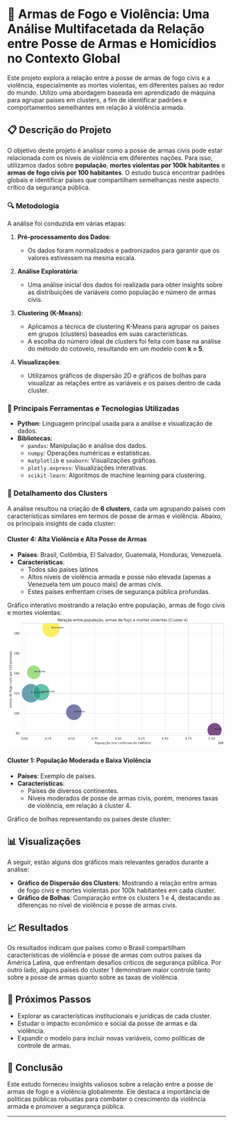 # 🔫 Armas de Fogo e Violência: Uma Análise Multifacetada da Relação entre Posse de Armas e Homicídios no Contexto Global

Este projeto explora a relação entre a posse de armas de fogo civis e a violência, especialmente as mortes violentas, em diferentes países ao redor do mundo. Utilizo uma abordagem baseada em aprendizado de máquina para agrupar países em clusters, a fim de identificar padrões e comportamentos semelhantes em relação à violência armada.

## 📋 Descrição do Projeto

O objetivo deste projeto é analisar como a posse de armas civis pode estar relacionada com os níveis de violência em diferentes nações. Para isso, utilizamos dados sobre **população**, **mortes violentas por 100k habitantes** e **armas de fogo civis por 100 habitantes**. O estudo busca encontrar padrões globais e identificar países que compartilham semelhanças neste aspecto crítico da segurança pública.

### 🔍 Metodologia

A análise foi conduzida em várias etapas:

1. **Pré-processamento dos Dados**: 
   - Os dados foram normalizados e padronizados para garantir que os valores estivessem na mesma escala.
   
2. **Análise Exploratória**: 
   - Uma análise inicial dos dados foi realizada para obter insights sobre as distribuições de variáveis como população e número de armas civis.
   
3. **Clustering (K-Means)**:
   - Aplicamos a técnica de clustering K-Means para agrupar os países em grupos (clusters) baseados em suas características.
   - A escolha do número ideal de clusters foi feita com base na análise do método do cotovelo, resultando em um modelo com **k = 5**.

4. **Visualizações**:
   - Utilizamos gráficos de dispersão 2D e gráficos de bolhas para visualizar as relações entre as variáveis e os países dentro de cada cluster.

### 🔑 Principais Ferramentas e Tecnologias Utilizadas

- **Python**: Linguagem principal usada para a análise e visualização de dados.
- **Bibliotecas**:
  - `pandas`: Manipulação e análise dos dados.
  - `numpy`: Operações numéricas e estatísticas.
  - `matplotlib` e `seaborn`: Visualizações gráficas.
  - `plotly.express`: Visualizações interativas.
  - `scikit-learn`: Algoritmos de machine learning para clustering.

### 🔢 Detalhamento dos Clusters

A análise resultou na criação de **6 clusters**, cada um agrupando países com características similares em termos de posse de armas e violência. Abaixo, os principais insights de cada cluster:

#### Cluster 4: Alta Violência e Alta Posse de Armas
- **Países**: Brasil, Colômbia, El Salvador, Guatemala, Honduras, Venezuela.
- **Características**:
  - Todos são países latinos
  - Altos níveis de violência armada e posse não elevada (apenas a Venezuela tem um pouco mais) de armas civis.
  - Estes países enfrentam crises de segurança pública profundas.

Gráfico interativo mostrando a relação entre população, armas de fogo civis e mortes violentas:
<img src="https://github.com/jlcamelo2350/Dados-e-automacao/blob/main/An%C3%A1lise%20da%20Rela%C3%A7%C3%A3o%20Armas%20de%20Fogo%20e%20Homic%C3%ADdios%20Globais/gr%C3%A1ficos/Rela%C3%A7%C3%A3o%20entre%20popula%C3%A7%C3%A3o%2C%20armas%20de%20fogo%20e%20mortes%20violentas%20(Cluster%204).png" alt="Relação entre população, armas de fogo e mortes violentas (Cluster 4">

#### Cluster 1: População Moderada e Baixa Violência
- **Países**: Exemplo de países.
- **Características**:
  - Países de diversos continentes.
  - Níveis moderados de posse de armas civis, porém, menores taxas de violência, em relação à cluster 4.

Gráfico de bolhas representando os países deste cluster:



## 📊 Visualizações

A seguir, estão alguns dos gráficos mais relevantes gerados durante a análise:

- **Gráfico de Dispersão dos Clusters**: Mostrando a relação entre armas de fogo civis e mortes violentas por 100k habitantes em cada cluster.
- **Gráfico de Bolhas**: Comparação entre os clusters 1 e 4, destacando as diferenças no nível de violência e posse de armas civis.

## 📈 Resultados

Os resultados indicam que países como o Brasil compartilham características de violência e posse de armas com outros países da América Latina, que enfrentam desafios críticos de segurança pública. Por outro lado, alguns países do cluster 1 demonstram maior controle tanto sobre a posse de armas quanto sobre as taxas de violência.

## 🚀 Próximos Passos

- Explorar as características institucionais e jurídicas de cada cluster.
- Estudar o impacto econômico e social da posse de armas e da violência.
- Expandir o modelo para incluir novas variáveis, como políticas de controle de armas.

## 🎯 Conclusão

Este estudo forneceu insights valiosos sobre a relação entre a posse de armas de fogo e a violência globalmente. Ele destaca a importância de políticas públicas robustas para combater o crescimento da violência armada e promover a segurança pública.

---


